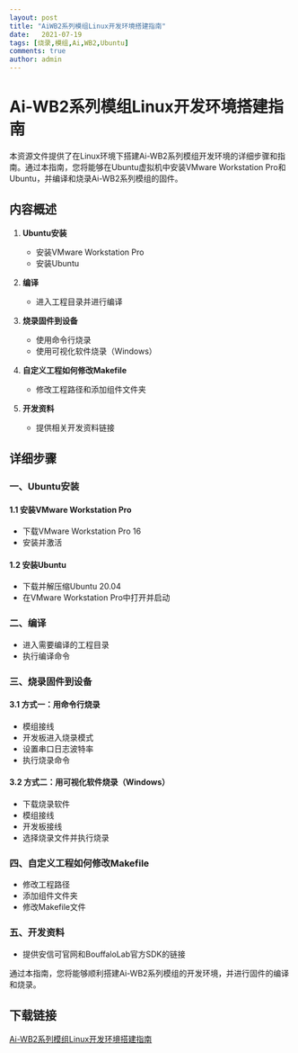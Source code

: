 ```yaml
---
layout: post
title: "AiWB2系列模组Linux开发环境搭建指南"
date:   2021-07-19
tags: [烧录,模组,Ai,WB2,Ubuntu]
comments: true
author: admin
---
```

# Ai-WB2系列模组Linux开发环境搭建指南

本资源文件提供了在Linux环境下搭建Ai-WB2系列模组开发环境的详细步骤和指南。通过本指南，您将能够在Ubuntu虚拟机中安装VMware Workstation Pro和Ubuntu，并编译和烧录Ai-WB2系列模组的固件。

## 内容概述

1. **Ubuntu安装**
   - 安装VMware Workstation Pro
   - 安装Ubuntu

2. **编译**
   - 进入工程目录并进行编译

3. **烧录固件到设备**
   - 使用命令行烧录
   - 使用可视化软件烧录（Windows）

4. **自定义工程如何修改Makefile**
   - 修改工程路径和添加组件文件夹

5. **开发资料**
   - 提供相关开发资料链接

## 详细步骤

### 一、Ubuntu安装

#### 1.1 安装VMware Workstation Pro
- 下载VMware Workstation Pro 16
- 安装并激活

#### 1.2 安装Ubuntu
- 下载并解压缩Ubuntu 20.04
- 在VMware Workstation Pro中打开并启动

### 二、编译

- 进入需要编译的工程目录
- 执行编译命令

### 三、烧录固件到设备

#### 3.1 方式一：用命令行烧录
- 模组接线
- 开发板进入烧录模式
- 设置串口日志波特率
- 执行烧录命令

#### 3.2 方式二：用可视化软件烧录（Windows）
- 下载烧录软件
- 模组接线
- 开发板接线
- 选择烧录文件并执行烧录

### 四、自定义工程如何修改Makefile

- 修改工程路径
- 添加组件文件夹
- 修改Makefile文件

### 五、开发资料

- 提供安信可官网和BouffaloLab官方SDK的链接

通过本指南，您将能够顺利搭建Ai-WB2系列模组的开发环境，并进行固件的编译和烧录。

## 下载链接

[Ai-WB2系列模组Linux开发环境搭建指南](https://pan.quark.cn/s/bdb123f68a14)